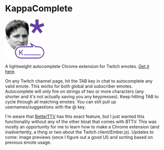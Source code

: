 # KappaComplete

![KappaComplete](icon128.png)

A lightweight autocomplete Chrome extension for Twitch emotes. [Get it here](https://chrome.google.com/webstore/detail/gldlaombdcbakndhnaahbhcaikdjkbek).

On any Twitch channel page, hit the TAB key in chat to autocomplete any valid emote. This works for both global and subscriber emotes. Autocomplete will only fire on strings of two or more characters (any shorter and it's not actually saving you any keypresses). Keep hitting TAB to cycle through all matching emotes. You can still pull up usernames/suggestions with the @ key.

I'm aware that [BetterTTV](https://github.com/night/BetterTTV) has this exact feature, but I just wanted this functionality without any of the other bloat that comes with BTTV. This was mostly an opportunity for me to learn how to make a Chrome extension (and inadvertently, a thing or two about the Twitch client/Ember.js). Updates to come: image previews (once I figure out a good UI) and sorting based on previous emote usage.